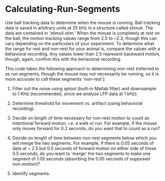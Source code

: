 # Calculating-Run-Segments
Use ball tracking data to determine when the mouse is running.
Ball tracking data is saved in arbitrary units at 25 kHz in a structure called stimuli. The data are contained in 'stimuli.stim.'
When the mouse is completely at rest on the ball, the motion tracking values range from 2.5 to ~2.3, though this can vary depending on the particulars of your experiment.
To determine what the range for rest and non-rest for your animal is, compare the values with a behavioral recording.
Any values lower than 2.5 represent backward motion, though, again, confirm this with the behavioral recording.

This code takes the following approach to determining non-rest (referred to as run segments, though the mouse may not necessarily be running, so it is more accurate to call these segments 'non-rest'):

1. Filter out the noise using sptool (built-in Matlab filter) and downsample to 1 KHz (recommended, since we analyze LFP data at 1 kHz).

2. Determine threshold for movement vs. artifact (using behavioral recording).

3. Decide on length of time necessary for non-rest motion to count as intentional forward motion, i.e. a walk or run. For example, if the mouse only moves forward for 0.2 seconds, do you want that to count as a run?

4. Decide on length of time between non-rest segments below which you will merge the two segments. For example, if there is 0.05 seconds of data at ~ 2.5 but 0.5 seconds of forward motion on either side of these 0.5 seconds, do you want to 'merge' the two segments to make one segment of 1.05 seconds (absorbing the 0.05 seconds of supposed non-motion)?

5. Identify segments.
